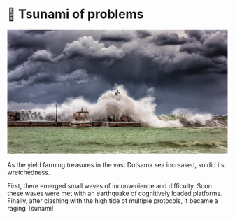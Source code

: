 # 🌊 Tsunami of problems

![](.gitbook/assets/pexels-george-desipris-753619.jpg)

As the yield farming treasures in the vast Dotsama sea increased, so did its wretchedness.

First, there emerged small waves of inconvenience and difficulty. Soon these waves were met with an earthquake of cognitively loaded platforms. Finally, after clashing with the high tide of multiple protocols, it became a raging Tsunami!
